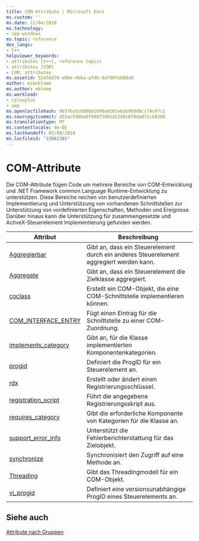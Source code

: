 ```yaml
---
title: COM-Attribute | Microsoft Docs
ms.custom: ''
ms.date: 11/04/2016
ms.technology:
- cpp-windows
ms.topic: reference
dev_langs:
- C++
helpviewer_keywords:
- attributes [C++], reference topics
- attributes [COM]
- COM, attributes
ms.assetid: 52a5dd70-e8be-4bba-afd6-daf90fe689a0
author: mikeblome
ms.author: mblome
ms.workload:
- cplusplus
- uwp
ms.openlocfilehash: 9d37ba5c690b61840ad261e6ab966d0cc74c07c1
ms.sourcegitcommit: d55ac596ba8f908f5d91d228dc070dad31cb8360
ms.translationtype: MT
ms.contentlocale: de-DE
ms.lasthandoff: 05/08/2018
ms.locfileid: "33861385"
---
```

# <a name="com-attributes"></a>COM-Attribute
Die COM-Attribute fügen Code um mehrere Bereiche von COM-Entwicklung und .NET Framework common Language Runtime-Entwicklung zu unterstützen. Diese Bereiche reichen von benutzerdefinierten Implementierung und Unterstützung von vorhandenen Schnittstellen zur Unterstützung von vordefinierten Eigenschaften, Methoden und Ereignisse. Darüber hinaus kann die Unterstützung für zusammengesetzte und ActiveX-Steuerelement Implementierung gefunden werden.  
  
|Attribut|Beschreibung|  
|---------------|-----------------|  
|[Aggregierbar](../windows/aggregatable.md)|Gibt an, dass ein Steuerelement durch ein anderes Steuerelement aggregiert werden kann.|  
|[Aggregate](../windows/aggregates.md)|Gibt an, dass ein Steuerelement die Zielklasse aggregiert.|  
|[coclass](../windows/coclass.md)|Erstellt ein COM-Objekt, die eine COM-Schnittstelle implementieren können.|  
|[COM_INTERFACE_ENTRY](../windows/com-interface-entry-cpp.md)|Fügt einen Eintrag für die Schnittstelle zu einer COM-Zuordnung.|  
|[implements_category](../windows/implements-category.md)|Gibt an, für die Klasse implementierten Komponentenkategorien.|  
|[progid](../windows/progid.md)|Definiert die ProgID für ein Steuerelement an.|  
|[rdx](../windows/rdx.md)|Erstellt oder ändert einen Registrierungsschlüssel.|  
|[registration_script](../windows/registration-script.md)|Führt die angegebene Registrierungsskript aus.|  
|[requires_category](../windows/requires-category.md)|Gibt die erforderliche Komponente von Kategorien für die Klasse an.|  
|[support_error_info](../windows/support-error-info.md)|Unterstützt die Fehlerberichterstattung für das Zielobjekt.|  
|[synchronize](../windows/synchronize.md)|Synchronisiert den Zugriff auf eine Methode an.|  
|[Threading](../windows/threading-cpp.md)|Gibt das Threadingmodell für ein COM-Objekt.|  
|[vi_progid](../windows/vi-progid.md)|Definiert eine versionsunabhängige ProgID eines Steuerelements an.|  
  
## <a name="see-also"></a>Siehe auch  
 [Attribute nach Gruppen](../windows/attributes-by-group.md)